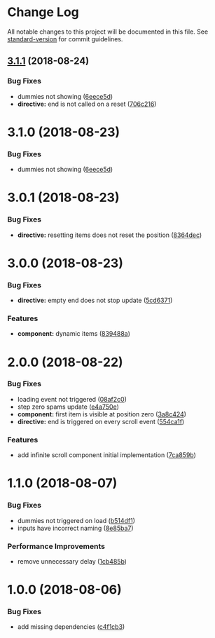 # Change Log

All notable changes to this project will be documented in this file. See [standard-version](https://github.com/conventional-changelog/standard-version) for commit guidelines.

<a name="3.1.1"></a>
## [3.1.1](https://github.com/SteveVanOpstal/angular-infinite-scroll/compare/v3.0.1...v3.1.1) (2018-08-24)


### Bug Fixes

* dummies not showing ([6eece5d](https://github.com/SteveVanOpstal/angular-infinite-scroll/commit/6eece5d))
* **directive:** end is not called on a reset ([706c216](https://github.com/SteveVanOpstal/angular-infinite-scroll/commit/706c216))



<a name="3.1.0"></a>
# 3.1.0 (2018-08-23)


### Bug Fixes

* dummies not showing ([6eece5d](https://github.com/SteveVanOpstal/angular-infinite-scroll/commit/6eece5d))


<a name="3.0.1"></a>
# 3.0.1 (2018-08-23)


### Bug Fixes

* **directive:** resetting items does not reset the position ([8364dec](https://github.com/SteveVanOpstal/angular-infinite-scroll/commit/8364dec))



<a name="3.0.0"></a>
# 3.0.0 (2018-08-23)


### Bug Fixes

* **directive:** empty end does not stop update ([5cd6371](https://github.com/SteveVanOpstal/angular-infinite-scroll/commit/5cd6371))


### Features

* **component:** dynamic items ([839488a](https://github.com/SteveVanOpstal/angular-infinite-scroll/commit/839488a))



<a name="2.0.0"></a>
# 2.0.0 (2018-08-22)


### Bug Fixes

* loading event not triggered ([08af2c0](https://github.com/SteveVanOpstal/angular-infinite-scroll/commit/08af2c0))
* step zero spams update ([e4a750e](https://github.com/SteveVanOpstal/angular-infinite-scroll/commit/e4a750e))
* **component:** first item is visible at position zero ([3a8c424](https://github.com/SteveVanOpstal/angular-infinite-scroll/commit/3a8c424))
* **directive:** end is triggered on every scroll event ([554ca1f](https://github.com/SteveVanOpstal/angular-infinite-scroll/commit/554ca1f))


### Features

* add infinite scroll component initial implementation ([7ca859b](https://github.com/SteveVanOpstal/angular-infinite-scroll/commit/7ca859b))



<a name="1.1.0"></a>
# 1.1.0 (2018-08-07)


### Bug Fixes

* dummies not triggered on load ([b514df1](https://github.com/SteveVanOpstal/angular-infinite-scroll/commit/b514df1))
* inputs have incorrect naming ([8e85ba7](https://github.com/SteveVanOpstal/angular-infinite-scroll/commit/8e85ba7))


### Performance Improvements

* remove unnecessary delay ([1cb485b](https://github.com/SteveVanOpstal/angular-infinite-scroll/commit/1cb485b))



<a name="1.0.0"></a>
# 1.0.0 (2018-08-06)


### Bug Fixes

* add missing dependencies ([c4f1cb3](https://github.com/SteveVanOpstal/angular-infinite-scroll/commit/c4f1cb3))
